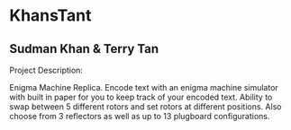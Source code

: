 # KhansTant

## Sudman Khan & Terry Tan

Project Description: 

Enigma Machine Replica. Encode text with an enigma machine simulator with built in paper for you to keep track of your encoded text. Ability to swap between 5 different rotors and set rotors at different positions. Also choose from 3 reflectors as well as up to 13 plugboard configurations. 
